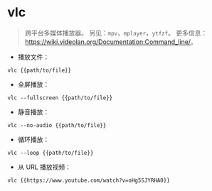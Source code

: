 # vlc

> 跨平台多媒体播放器。
> 另见：`mpv`，`mplayer`，`ytfzf`。
> 更多信息：<https://wiki.videolan.org/Documentation:Command_line/>。

- 播放文件：

`vlc {{path/to/file}}`

- 全屏播放：

`vlc --fullscreen {{path/to/file}}`

- 静音播放：

`vlc --no-audio {{path/to/file}}`

- 循环播放：

`vlc --loop {{path/to/file}}`

- 从 URL 播放视频：

`vlc {{https://www.youtube.com/watch?v=oHg5SJYRHA0}}`